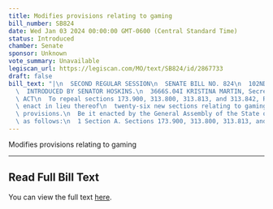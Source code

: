 ```yaml
---
title: Modifies provisions relating to gaming
bill_number: SB824
date: Wed Jan 03 2024 00:00:00 GMT-0600 (Central Standard Time)
status: Introduced
chamber: Senate
sponsor: Unknown
vote_summary: Unavailable
legiscan_url: https://legiscan.com/MO/text/SB824/id/2867733
draft: false
bill_text: "|\n  SECOND REGULAR SESSION\n  SENATE BILL NO. 824\n  102ND GENERA L ASSEMBLY\n\
  \  INTRODUCED BY SENATOR HOSKINS.\n  3666S.04I KRISTINA MARTIN, Secretary\n  AN\
  \ ACT\n  To repeal sections 173.900, 313.800, 313.813, and 313.842, RSMo, and to\
  \ enact in lieu thereof\n  twenty-six new sections relating to gaming, with penalty\
  \ provisions.\n  Be it enacted by the General Assembly of the State of Missouri,\
  \ as follows:\n  1 Section A. Sections 173.900, 313.800, 313.813, and"
---
```

Modifies provisions relating to gaming

---

## Read Full Bill Text

You can view the full text [here](https://legiscan.com/MO/text/SB824/id/2867733).
